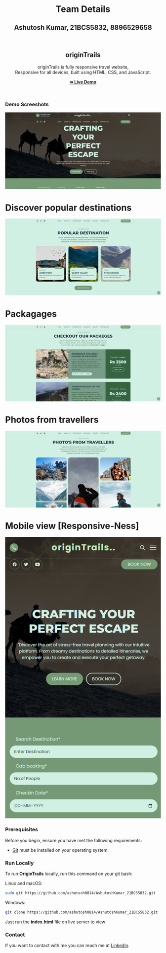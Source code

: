 <div align="center">


# Team Details
## Ashutosh Kumar, 21BCS5832, 8896529658

  <br />
  

  <h2 align="center">originTrails</h2>

  originTrails is fully responsive travel website, <br />Responsive for all devices, built using HTML, CSS, and JavaScript.

  <a href="https://ashutosh-kumar-21-bcs-5832.vercel.app/#"><strong>➥ Live Demo</strong></a>

</div>

<br />

### Demo Screeshots

![originTrails Desktop Demo](./readme-images/img1.png "Desktop Demo")

# Discover popular destinations
![originTrails Desktop Demo](./readme-images/img2.png "Desktop Demo")

# Packagages
![originTrails Desktop Demo](./readme-images/img3.png "Desktop Demo")

# Photos from travellers
![originTrails Desktop Demo](./readme-images/img4.png "Desktop Demo")

# Mobile view [Responsive-Ness]
![originTrails Desktop Demo](./readme-images/img6.png "Desktop Demo")

### Prerequisites

Before you begin, ensure you have met the following requirements:

* [Git](https://git-scm.com/downloads "Download Git") must be installed on your operating system.

### Run Locally

To run **OriginTrails** locally, run this command on your git bash:

Linux and macOS:

```bash
sudo git https://github.com/ashutosh0814/AshutoshKumar_21BCS5832.git
```

Windows:

```bash
git clone https://github.com/ashutosh0814/AshutoshKumar_21BCS5832.git
```

Just run the **index.html** file on live server to view 

### Contact

If you want to contact with me you can reach me at [LinkedIn](https://www.linkedin.com/in/ashutosh-srivastava-573227206).


